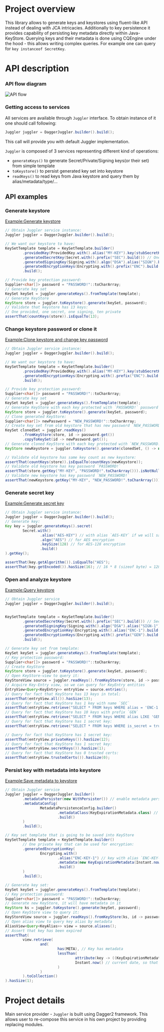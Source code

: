 #  Project overview
This library allows to generate keys and keystores using fluent-like API instead of dealing with JCA intricacies.
Additionally to key persistence it provides capability of persisting key metadata directly within Java-KeyStore.
Querying keys and their metadata is done using CQEngine under the hood - this allows writing complex queries.
For example one can query for `key instanceof SecretKey`.


#  API description

### API flow diagram

![API flow](http://www.plantuml.com/plantuml/proxy?src=https://raw.githubusercontent.com/adorsys/keystore-management/develop/docs/img/flow.puml&fmt=svg&vvv=1&sanitize=true)

### Getting access to services

All services are available through `Juggler` interface. To obtain instance of it one should call following:
```groovy
Juggler juggler = DaggerJuggler.builder().build();
```
This call will provide you with default Juggler implementation.

`Juggler` is composed of 3 services representing different kind of operations:
- `generateKeys()` to generate Secret/Private/Signing keys(or their set) from simple template
- `toKeystore()` to persist generated key set into keystore
- `readKeys()` to read keys from Java keystore and query them by alias/metadata/type/...

## API examples
<!--
To update snippets you can use embed.sh
MacOS: Install gnused and gnugrep:
`brew install gnu-sed`
`brew install grep`

Example script usage:
./embed.sh Example README.md > README-tmp.md && mv README-tmp.md README.md

TODO: Migrate to AsciiDoc for automatic snippet embedding.
-->

### Generate keystore
[Example:Generate keystore](core/src/test/java/de/adorsys/keymanagement/examples/NewKeyStoreTest.java#L30-L51)
```groovy
// Obtain Juggler service instance:
Juggler juggler = DaggerJuggler.builder().build();

// We want our keystore to have:
KeySetTemplate template = KeySetTemplate.builder()
        .providedKey(ProvidedKey.with().alias("MY-KEY").key(stubSecretKey()).build()) // One provided key (i.e. existing) that has alias `MY-KEY`
        .generatedSecretKey(Secret.with().prefix("SEC").build()) // One generated secret key that has alias `SEC` + random UUID
        .generatedSigningKey(Signing.with().algo("DSA").alias("SIGN").build()) // One generated signing key that has alias `SIGN` + random UUID and uses DSA algorithm
        .generatedEncryptionKeys(Encrypting.with().prefix("ENC").build().repeat(10)) // Ten generated private keys (with certificates) that have alias `ENC` + random UUID
        .build();

// Provide key protection password:
Supplier<char[]> password = "PASSWORD!"::toCharArray;
// Generate key set
KeySet keySet = juggler.generateKeys().fromTemplate(template);
// Generate KeyStore
KeyStore store = juggler.toKeystore().generate(keySet, password);
// Validate that keystore has 13 keys:
// One provided, one secret, one signing, ten private
assertThat(countKeys(store)).isEqualTo(13);
```

### Change keystore password or clone it
[Example:Clone keystore and change key password](core/src/test/java/de/adorsys/keymanagement/examples/CloneKeyStoreAndChangeKeyPasswordTest.java#L29-L60)
```groovy
// Obtain Juggler service instance:
Juggler juggler = DaggerJuggler.builder().build();

// We want our keystore to have:
KeySetTemplate template = KeySetTemplate.builder()
        .providedKey(ProvidedKey.with().alias("MY-KEY").key(stubSecretKey()).build()) // One provided key (i.e. existing) that has alias `MY-KEY`
        .generatedEncryptionKeys(Encrypting.with().prefix("ENC").build().repeat(10)) // Ten generated private keys (with certificates) that have alias `ENC` + random UUID
        .build();

// Provide key protection password:
Supplier<char[]> password = "PASSWORD!"::toCharArray;
// Generate key set
KeySet keySet = juggler.generateKeys().fromTemplate(template);
// Generate KeyStore with each key protected with `PASSWORD!` password
KeyStore store = juggler.toKeystore().generate(keySet, password);
// Clone generated KeyStore:
Supplier<char[]> newPassword = "NEW_PASSWORD!"::toCharArray;
// Create key set from old keystore that has new password `NEW_PASSWORD!`:
KeySet clonedSet = juggler.readKeys()
        .fromKeyStore(store, id -> password.get())
        .copyToKeySet(id -> newPassword.get());
// Generate cloned KeyStore with each key protected with `NEW_PASSWORD!` password (provided on key set)
KeyStore newKeystore = juggler.toKeystore().generate(clonedSet, () -> null);

// Validate old keystore has same key count as new keystore:
assertThat(countKeys(store)).isEqualTo(countKeys(newKeystore));
// Validate old keystore has key password `PASSWORD!`
assertThat(store.getKey("MY-KEY", "PASSWORD!".toCharArray())).isNotNull();
// Validate new keystore has key password `NEW_PASSWORD!`
assertThat(newKeystore.getKey("MY-KEY", "NEW_PASSWORD!".toCharArray())).isNotNull();
```

### Generate secret key
[Example:Generate secret key](core/src/test/java/de/adorsys/keymanagement/examples/GenerateSecretKeyTest.java#L19-L33)
```groovy
// Obtain Juggler service instance:
Juggler juggler = DaggerJuggler.builder().build();
// Generate key:
Key key = juggler.generateKeys().secret(
        Secret.with()
                .alias("AES-KEY") // with alias `AES-KEY` if we will save it to keystore from KeySet
                .algo("AES") // for AES encryption
                .keySize(128) // for AES-128 encryption
                .build()
).getKey();

assertThat(key.getAlgorithm()).isEqualTo("AES");
assertThat(key.getEncoded()).hasSize(16); // 16 * 8 (sizeof byte) = 128 bits
```

### Open and analyze keystore
[Example:Query keystore](core/src/test/java/de/adorsys/keymanagement/examples/QueryKeyStoreTest.java#L28-L65)
```groovy
// Obtain Juggler service
Juggler juggler = DaggerJuggler.builder().build();


KeySetTemplate template = KeySetTemplate.builder()
        .generatedSecretKey(Secret.with().prefix("SEC").build()) // Secret key to be generated with name `SEC` + random UUID
        .generatedSigningKey(Signing.with().algo("DSA").alias("SIGN-1").build()) // DSA-based signing key with name `SIGN-1`
        .generatedEncryptionKey(Encrypting.with().alias("ENC-1").build()) // Private key with name `ENC-1`
        .generatedEncryptionKeys(Encrypting.with().prefix("GEN").build().repeat(10)) // Ten private keys with name `GEN` + random UUID
        .build();

// Generate key set from template:
KeySet keySet = juggler.generateKeys().fromTemplate(template);
// Key protection password:
Supplier<char[]> password = "PASSWORD!"::toCharArray;
// Create KeyStore
KeyStore store = juggler.toKeystore().generate(keySet, password);
// Open KeyStore-view to query it:
KeyStoreView source = juggler.readKeys().fromKeyStore(store, id -> password.get());
// Acquire Key-Entry view, so we can query for KeyEntry entities
EntryView<Query<KeyEntry>> entryView = source.entries();
// Query for fact that KeyStore has 13 keys in total:
assertThat(entryView.all()).hasSize(13);
// Query for fact that KeyStore has 1 key with name `SEC`
assertThat(entryView.retrieve("SELECT * FROM keys WHERE alias = 'ENC-1'").toCollection()).hasSize(1);
// Query for fact that KeyStore has 10 keys with prefix `GEN`
assertThat(entryView.retrieve("SELECT * FROM keys WHERE alias LIKE 'GEN%'").toCollection()).hasSize(10);
// Query for fact that KeyStore has 1 secret key:
assertThat(entryView.retrieve("SELECT * FROM keys WHERE is_secret = true").toCollection()).hasSize(1);

// Query for fact that KeyStore has 1 secret key:
assertThat(entryView.privateKeys()).hasSize(12);
// Query for fact that KeyStore has 1 secret key:
assertThat(entryView.secretKeys()).hasSize(1);
// Query for fact that KeyStore has 0 trusted certs:
assertThat(entryView.trustedCerts()).hasSize(0);
```

### Persist key with metadata into keystore
[Example:Save metadata to keystore](core/src/test/java/de/adorsys/keymanagement/examples/PersistMetadataToKeyStoreTest.java#L34-L78)
```groovy
// Obtain Juggler service
Juggler juggler = DaggerJuggler.builder()
        .metadataPersister(new WithPersister()) // enable metadata persistence
        .metadataConfig(
                MetadataPersistenceConfig.builder()
                        .metadataClass(KeyExpirationMetadata.class) // define metadata class
                        .build()
        )
        .build();

// Key set template that is going to be saved into KeyStore
KeySetTemplate template = KeySetTemplate.builder()
        // One private key that can be used for encryption:
        .generatedEncryptionKey(
                Encrypting.with()
                        .alias("ENC-KEY-1") // key with alias `ENC-KEY-1` in KeyStore
                        .metadata(new KeyExpirationMetadata(Instant.now())) // Associated metadata with this key, pretend it is `expired` key
                        .build()
        )
        .build();

// Generate key set:
KeySet keySet = juggler.generateKeys().fromTemplate(template);
// Key protection password:
Supplier<char[]> password = "PASSWORD!"::toCharArray;
// Generate new KeyStore, it will have metadata in it
KeyStore ks = juggler.toKeystore().generate(keySet, password);
// Open KeyStore view to query it:
KeyStoreView source = juggler.readKeys().fromKeyStore(ks, id -> password.get());
// Open alias view to query key alias by metadata
AliasView<Query<KeyAlias>> view = source.aliases();
// Assert that key has been expired
assertThat(
        view.retrieve(
                and(
                        has(META), // Key has metadata
                        lessThan(
                                attribute(key -> ((KeyExpirationMetadata) key.getMeta()).getExpiresAfter()), // Key expiration date
                                Instant.now() // current date, so that if expiresAfter < now() key is expired
                        )
                )
        ).toCollection()
).hasSize(1);
```

#  Project details
Main service provider - `Juggler` is built using Dagger2 framework. This allows user to re-compose this service
in his own project by providing replacing modules.
